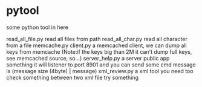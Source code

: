 pytool
======

some python tool in here

read_all_file.py read all files from path
read_all_char.py read all character from a file
memcache.py client.py a memcached client, we can dump all keys from memcache
			(Note:if the keys big than 2M it can't dump full keys, see memcached source, so...)
server_help.py a server public app something it will listener to port 8901 and you can send some cmd
	message is (message size (4byte) | message)
xml_review.py a xml tool you need too check something between two xml file try something